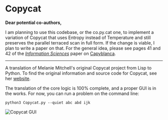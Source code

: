 # Copycat


**Dear potential co-authors,**

I am planning to use this codebase, or the co.py.cat one, to implement a variation of Copycat that uses Entropy instead of Temperature and still preserves the parallel terraced scan in full form.  If the change is viable, I plan to write a paper on that.  For the general idea, please see pages 41 and 42 of the [*Information Sciences*](https://github.com/Alex-Linhares/FARGlexandria/blob/master/Literature/Chess-Capyblanca-2014-Linhares-Information%20Sciences.pdf) paper on [Capyblanca](https://github.com/Alex-Linhares/FARGlexandria).  

---

A translation of Melanie Mitchell's original Copycat project from Lisp to
Python. To find the original information and source code for Copycat, see her
[website](http://web.cecs.pdx.edu/~mm/).

The translation of the core logic is 100% complete, and a proper GUI is in the works. For now, you can run a problem on the command line:

```
python3 Copycat.py --quiet abc abd ijk
```

![Copycat GUI](http://i.imgur.com/lHMwn.png)
